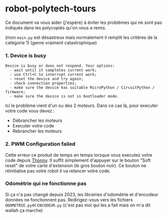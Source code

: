 # robot-polytech-tours

Ce document va vous aider (j'espère) à éviter les problèmes qui ne sont pas indiqués dans les polycopiés  qu'on vous a remis.

(mon `main.py` est désastreux mais normalement il remplit les critères de la catégorie 1)
(genre vraiment catastrophique)

### 1. Device is busy
```
Device is busy or does not respond. Your options:
  - wait until it completes current work;
  - use Ctrl+C to interrupt current work;
  - reset the device and try again;
  - check connection properties;
  - make sure the device has suitable MicroPython / CircuitPython / firmware;
  - make sure the device is not in bootloader mode.
```

Ici le problème vient d'un ou des 2 moteurs. Dans ce cas là, pour executer votre code vous devez :
  - Débrancher les moteurs
  - Executer votre code
  - Rebrancher les moteurs

### 2. PWM Configuration failed

Cette erreur ce produit de temps en temps lorsque vous executez votre code depuis <a href="https://github.com/thonny/thonny">Thonny</a>. Il suffit simplement d'appuyer sur le bouton "Soft reset" de votre carte d'extension (le gros bouton noir). Ce bouton ne réinitialise pas votre robot il va relancer votre code.


### Odométrie qui ne fonctionne pas

Si ça n'a pas changé depuis 2023, les librairies d'odométrie et d'encodeur données ne fonctionnent pas. Redirigez-vous vers les fichiers `ODOMETRIE.py`et `ENCODEUR.py` (c'est pas moi qui les a fait mais on m'a dit wallah ça marche)
